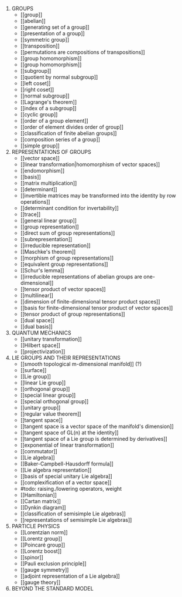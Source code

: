 1. GROUPS
	- [[group]]
	- [[abelian]]
	- [[generating set of a group]]
	- [[presentation of a group]]
	- [[symmetric group]]
	- [[transposition]]
	- [[permutations are compositions of transpositions]]
	- [[group homomorphism]]
	- [[group homomorphism]]
	- [[subgroup]]
	- [[quotient by normal subgroup]]
	- [[left coset]]
	- [[right coset]]
	- [[normal subgroup]]
	- [[Lagrange's theorem]]
	- [[index of a subgroup]]
	- [[cyclic group]]
	- [[order of a group element]]
	- [[order of element divides order of group]]
	- [[classification of finite abelian groups]]
	- [[composition series of a group]]
	- [[simple group]]
2. REPRESENTATIONS OF GROUPS
	- [[vector space]]
	- [[linear transformation|homomorphism of vector spaces]]
	- [[endomorphism]]
	- [[basis]]
	- [[matrix multiplication]]
	- [[determinant]]
	- [[invertible matrices may be transformed into the identity by row operations]]
	- [[determinant condition for invertability]]
	- [[trace]]
	- [[general linear group]]
	- [[group representation]]
	- [[direct sum of group representations]]
	- [[subrepresentation]]
	- [[irreducible representation]]
	- [[Maschke's theorem]]
	- [[morphism of group representations]]
	- [[equivalent group representations]]
	- [[Schur's lemma]]
	- [[irreducible representations of abelian groups are one-dimensional]]
	- [[tensor product of vector spaces]]
	- [[multilinear]]
	- [[dimension of finite-dimensional tensor product spaces]]
	- [[basis for finite-dimensional tensor product of vector spaces]]
	- [[tensor product of group representations]]
	- [[dual space]]
	- [[dual basis]]
3. QUANTUM MECHANICS
	- [[unitary transformation]]
	- [[Hilbert space]]
	- [[projectivization]]
4. LIE GROUPS AND THEIR REPRESENTATIONS
	- [[smooth topological m-dimensional manifold]] (?)
	- [[surface]]
	- [[Lie group]]
	- [[linear Lie group]]
	- [[orthogonal group]]
	- [[special linear group]]
	- [[special orthogonal group]]
	- [[unitary group]]
	- [[regular value theorem]]
	- [[tangent space]]
	- [[tangent space is a vector space of the manifold's dimension]]
	- [[tangent space of GL(n) at the identity]]
	- [[tangent space of a Lie group is determined by derivatives]]
	- [[exponential of linear transformation]]
	- [[commutator]]
	- [[Lie algebra]]
	- [[Baker-Campbell-Hausdorff formula]]
	- [[Lie algebra representation]]
	- [[basis of special unitary Lie algebra]]
	- [[complexification of a vector space]]
	- #todo: raising./lowering operators, weight
	- [[Hamiltonian]]
	- [[Cartan matrix]]
	- [[Dynkin diagram]]
	- [[classification of semisimple Lie algebras]]
	- [[representations of semisimple Lie algebras]]
5. PARTICLE PHYSICS
	- [[Lorentzian norm]]
	- [[Lorentz group]]
	- [[Poincaré group]]
	- [[Lorentz boost]]
	- [[spinor]]
	- [[Pauli exclusion principle]]
	- [[gauge symmetry]]
	- [[adjoint representation of a Lie algebra]]
	- [[gauge theory]]
6. BEYOND THE STANDARD MODEL